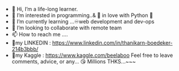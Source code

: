 - 👋 Hi, I’m a life-long learner.
- 👀 I’m interested in programming..& 💛 in love with Python 🐍
- 🌱 I’m currently learning ...♾web development and dev-ops
- 💞️ I’m looking to collaborate with remote team
- 📫 How to reach me ....
- 🐼my LINKEDIN : https://www.linkedin.com/in/thanikarn-boedeker-214b3bbb/
- 🦄my Kaggle : https://www.kaggle.com/beelaboo
   Feel free to leave comments, advice, or any...  😘 Millions THKS...~~~


